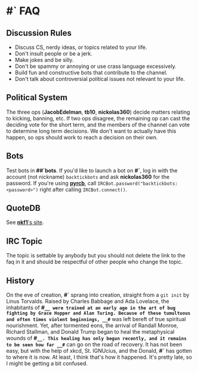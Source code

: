 # #\` FAQ

## Discussion Rules
- Discuss CS, nerdy ideas, or topics related to your life.
- Don't insult people or be a jerk.
- Make jokes and be silly.
- Don't be spammy or annoying or use crass language excessively.
- Build fun and constructive bots that contribute to the channel.
- Don't talk about controversial political issues not relevant to your life.

## Political System
The three ops (__JacobEdelman__, __tb10__, __nickolas360__) decide matters
relating to kicking, banning, etc. If two ops disagree, the remaining op can
cast the deciding vote for the short term, and the members of the channel can
vote to determine long term decisions. We don't want to actually have this
happen, so ops should work to reach a decision on their own.

## Bots
Test bots in __##\`bots__. If you'd like to launch a bot on __#\`__, log in
with the account (not nickname) `backtickbots` and ask __nickolas360__ for the
password. If you're using **[pyrcb](https://github.com/nickolas360/pyrcb)**,
call `IRCBot.password("backtickbots:<password>")` right after calling
`IRCBot.connect()`.

## QuoteDB
See [__nkf1__'s site](http://me.zippynk.com/backtick_irc_qdb.txt).

## IRC Topic
The topic is settable by anybody but you should not delete the link to the faq
in it and should be respectful of other people who change the topic.

## History
On the eve of creation, __#\`__ sprang into creation, straight from a `git
init` by Linus Torvalds. Raised by Charles Babbage and Ada Lovelace, the
inhabitants of __#`__ were trained at an early age in the art of bug fighting
by Grace Hopper and Alan Turing. Because of these tumultuous and often times
violent beginnings, __#`__ was left bereft of true spiritual nourishment. Yet,
after tormented eons, the arrival of Randall Monroe, Richard Stallman, and
Donald Trump began to heal the metaphysical wounds of __#`__. This healing has
only begun recently, and it remains to be seen how far __#`__ can go on the
road of recovery. It has not been easy, but with the help of xkcd,  St.
IGNUcius, and the Donald, __#`__ has gotten to where it is now. At least, I
think that's how it happened. It's pretty late, so I might be getting a bit
confused.
